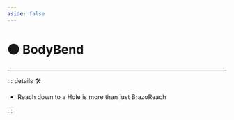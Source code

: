 ```yaml
---
aside: false
---
```

# 🟠 <motor>BodyBend</motor>

---

<!-- =================================================== -->
<!-- =================================================== -->
<!-- =================================================== -->
<!-- =================================================== -->
<!-- =================================================== -->
::: details 🛠

- Reach down to a Hole is more than just BrazoReach

:::
